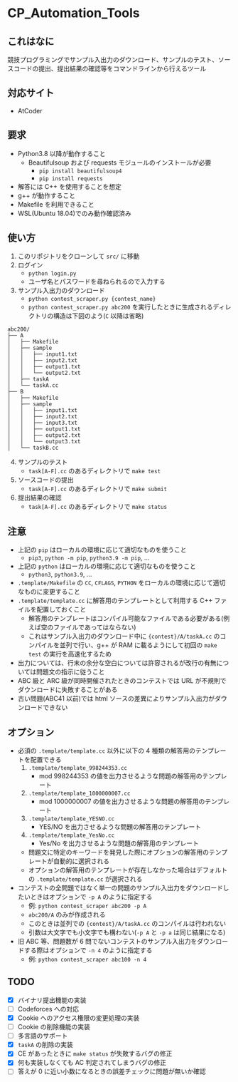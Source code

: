 # CP_Automation_Tools

## これはなに

競技プログラミングでサンプル入出力のダウンロード、サンプルのテスト、ソースコードの提出、提出結果の確認等をコマンドラインから行えるツール

## 対応サイト

- AtCoder

## 要求

- Python3.8 以降が動作すること
  - Beautifulsoup および requests モジュールのインストールが必要
    - `pip install beautifulsoup4`
    - `pip install requests`
- 解答には C++ を使用することを想定
- g++ が動作すること
- Makefile を利用できること
- WSL(Ubuntu 18.04)でのみ動作確認済み

## 使い方

1. このリポジトリをクローンして `src/` に移動
2. ログイン
   - `python login.py`
   - ユーザ名とパスワードを尋ねられるので入力する
3. サンプル入出力のダウンロード
   - `python contest_scraper.py {contest_name}`
   - `python contest_scraper.py abc200` を実行したときに生成されるディレクトリの構造は下図のよう(`C` 以降は省略)

```
abc200/
├── A
│   ├── Makefile
│   ├── sample
│   │   ├── input1.txt
│   │   ├── input2.txt
│   │   ├── output1.txt
│   │   └── output2.txt
│   ├── taskA
│   └── taskA.cc
├── B
│   ├── Makefile
│   ├── sample
│   │   ├── input1.txt
│   │   ├── input2.txt
│   │   ├── input3.txt
│   │   ├── output1.txt
│   │   ├── output2.txt
│   │   └── output3.txt
│   └── taskB.cc
```

4. サンプルのテスト
   - `task[A-F].cc` のあるディレクトリで `make test`
5. ソースコードの提出
   - `task[A-F].cc` のあるディレクトリで `make submit`
6. 提出結果の確認
   - `task[A-F].cc` のあるディレクトリで `make status`

## 注意

- 上記の `pip` はローカルの環境に応じて適切なものを使うこと
  - `pip3`, `python -m pip`, `python3.9 -m pip`, ...
- 上記の `python` はローカルの環境に応じて適切なものを使うこと
  - `python3`, `python3.9`, ...
- `.template/Makefile` の `CC`, `CFLAGS`, `PYTHON` をローカルの環境に応じて適切なものに変更すること
- `.template/template.cc` に解答用のテンプレートとして利用する C++ ファイルを配置しておくこと
  - 解答用のテンプレートはコンパイル可能なファイルである必要がある(例えば空のファイルであってはならない)
  - これはサンプル入出力のダウンロード中に `{contest}/A/taskA.cc` のコンパイルを並列で行い、g++ が RAM に載るようにして初回の `make test` の実行を高速化するため
- 出力については、行末の余分な空白については許容されるが改行の有無については問題文の指示に従うこと
- ABC 級と ARC 級が同時開催されたときのコンテストでは URL が不規則でダウンロードに失敗することがある
- 古い問題(ABC41 以前)では html ソースの差異によりサンプル入出力がダウンロードできない

## オプション

- 必須の `.template/template.cc` 以外に以下の 4 種類の解答用のテンプレートを配置できる
  1. `.template/template_998244353.cc`
     - mod 998244353 の値を出力させるような問題の解答用のテンプレート
  2. `.template/template_1000000007.cc`
     - mod 1000000007 の値を出力させるような問題の解答用のテンプレート
  3. `.template/template_YESNO.cc`
     - YES/NO を出力させるような問題の解答用のテンプレート
  4. `.template/template_YesNo.cc`
     - Yes/No を出力させるような問題の解答用のテンプレート
  - 問題文に特定のキーワードを発見した際にオプションの解答用のテンプレートが自動的に選択される
  - オプションの解答用のテンプレートが存在しなかった場合はデフォルトの `.template/template.cc` が選択される
- コンテストの全問題ではなく単一の問題のサンプル入出力をダウンロードしたいときはオプションで `-p A` のように指定する
  - 例: `python contest_scraper abc200 -p A`
  - `abc200/A` のみが作成される
  - このときは並列での `{contest}/A/taskA.cc` のコンパイルは行われない
  - 引数は大文字でも小文字でも構わない(`-p A` と `-p a` は同じ結果になる)
- 旧 ABC 等、問題数が 6 問でないコンテストのサンプル入出力をダウンロードする際はオプションで `-n 4` のように指定する
  - 例: `python contest_scraper abc100 -n 4`

## TODO

- [x] バイナリ提出機能の実装
- [ ] Codeforces への対応
- [x] Cookie へのアクセス権限の変更処理の実装
- [ ] Cookie の削除機能の実装
- [ ] 多言語のサポート
- [x] `taskA` の削除の実装
- [x] CE があったときに `make status` が失敗するバグの修正
- [x] 何も実装しなくても AC 判定されてしまうバグの修正
- [ ] 答えが 0 に近い小数になるときの誤差チェックに問題が無いか確認